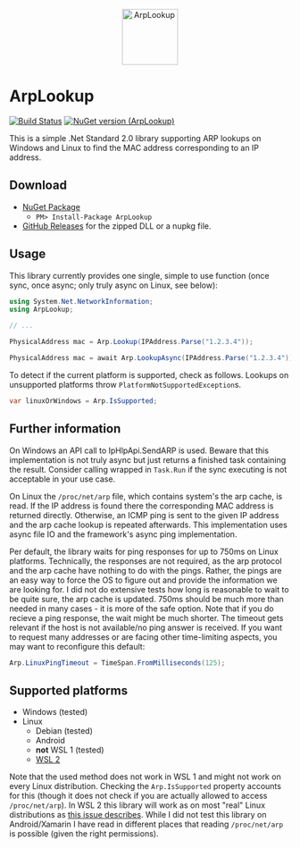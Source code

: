 <p align="center">
  <a href="https://www.nuget.org/packages/ArpLookup/">
    <img
      alt="ArpLookup"
      src="https://github.com/georg-jung/ArpLookup/blob/master/doc/logo.svg"
      width="100"
    />
  </a>
</p>

# ArpLookup

[![Build Status](https://dev.azure.com/georg-jung/ArpLookup/_apis/build/status/georg-jung.ArpLookup?branchName=master)](https://dev.azure.com/georg-jung/ArpLookup/_build/latest?definitionId=1&branchName=master)
[![NuGet version (ArpLookup)](https://img.shields.io/nuget/v/ArpLookup.svg?style=flat)](https://www.nuget.org/packages/ArpLookup/)

This is a simple .Net Standard 2.0 library supporting ARP lookups on Windows and Linux to find the MAC address corresponding to an IP address.

## Download

* [NuGet Package](https://www.nuget.org/packages/ArpLookup/)
  * `PM> Install-Package ArpLookup`
* [GitHub Releases](https://github.com/georg-jung/ArpLookup/releases/latest) for the zipped DLL or a nupkg file.

## Usage

This library currently provides one single, simple to use function (once sync, once async; only truly async on Linux, see below):

```C#
using System.Net.NetworkInformation;
using ArpLookup;

// ...

PhysicalAddress mac = Arp.Lookup(IPAddress.Parse("1.2.3.4"));

PhysicalAddress mac = await Arp.LookupAsync(IPAddress.Parse("1.2.3.4"));
```

To detect if the current platform is supported, check as follows. Lookups on unsupported platforms throw `PlatformNotSupportedException`s.

```C#
var linuxOrWindows = Arp.IsSupported;
```

## Further information

On Windows an API call to IpHlpApi.SendARP is used. Beware that this implementation is not truly async but just returns a finished task containing the result. Consider calling wrapped in `Task.Run` if the sync executing is not acceptable in your use case.

On Linux the `/proc/net/arp` file, which contains system's the arp cache, is read. If the IP address is found there the corresponding MAC address is returned directly.
Otherwise, an ICMP ping is sent to the given IP address and the arp cache lookup is repeated afterwards. This implementation uses async file IO and the framework's async ping implementation.

Per default, the library waits for ping responses for up to 750ms on Linux platforms. Technically, the responses are not required, as the arp protocol and the arp cache have nothing to do with the pings. Rather, the pings are an easy way to force the OS to figure out and provide the information we are looking for. I did not do extensive tests how long is reasonable to wait to be quite sure, the arp cache is updated. 750ms should be much more than needed in many cases - it is more of the safe option. Note that if you do recieve a ping response, the wait might be much shorter. The timeout gets relevant if the host is not available/no ping answer is received. If you want to request many addresses or are facing other time-limiting aspects, you may want to reconfigure this default:

```C#
Arp.LinuxPingTimeout = TimeSpan.FromMilliseconds(125);
```

## Supported platforms

* Windows (tested)
* Linux
  * Debian (tested)
  * Android
  * **not** WSL 1 (tested)
  * [WSL 2](https://github.com/Microsoft/WSL/issues/2279)

Note that the used method does not work in WSL 1 and might not work on every Linux distribution. Checking the `Arp.IsSupported` property accounts for this (though it does not check if you are actually allowed to access `/proc/net/arp`). In WSL 2 this library will work as on most "real" Linux distributions as [this issue describes](https://github.com/Microsoft/WSL/issues/2279). While I did not test this library on Android/Xamarin I have read in different places that reading `/proc/net/arp` is possible (given the right permissions).
